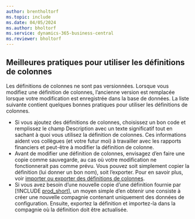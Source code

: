 ```yaml
---
author: brentholtorf
ms.topic: include
ms.date: 04/05/2024
ms.author: bholtorf
ms.service: dynamics-365-business-central
ms.reviewer: bholtorf
---
```


## <a name="best-practices-for-working-with-column-definitions"></a>Meilleures pratiques pour utiliser les définitions de colonnes

Les définitions de colonnes ne sont pas versionnées. Lorsque vous modifiez une définition de colonnes, l’ancienne version est remplacée lorsque votre modification est enregistrée dans la base de données. La liste suivante contient quelques bonnes pratiques pour utiliser les définitions de colonnes.

- Si vous ajoutez des définitions de colonnes, choisissez un bon code et remplissez le champ Description avec un texte significatif tout en sachant à quoi vous utilisez la définition de colonnes. Ces informations aident vos collègues (et votre futur moi) à travailler avec les rapports financiers et peut-être à modifier la définition de colonne.
- Avant de modifier une définition de colonnes, envisagez d’en faire une copie comme sauvegarde, au cas où votre modification ne fonctionnerait pas comme prévu. Vous pouvez soit simplement copier la définition (lui donner un bon nom), soit l’exporter. Pour en savoir plus, voir [importer ou exporter des définitions de colonnes](#import-or-export-financial-report-column-definitions).
- Si vous avez besoin d’une nouvelle copie d’une définition fournie par [!INCLUDE [prod_short](prod_short.md)], un moyen simple d’en obtenir une consiste à créer une nouvelle compagnie contenant uniquement des données de configuration. Ensuite, exportez la définition et importez-la dans la compagnie où la définition doit être actualisée.
